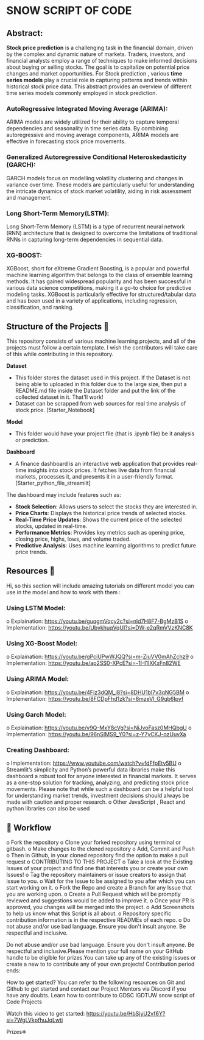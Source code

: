 # SNOW SCRIPT OF CODE
 
## Abstract:

**Stock price prediction** is a challenging task in the financial domain, driven by the complex and dynamic nature of markets. Traders, investors, and financial analysts employ a range of techniques to make informed decisions about buying or selling stocks. The goal is to capitalize on potential price changes and market opportunities.
For Stock prediction , various **time series models** play a crucial role in capturing patterns and trends within historical stock price data. 
This abstract provides an overview of different time series models commonly employed in stock prediction.

### AutoRegressive Integrated Moving Average (ARIMA):
ARIMA models are widely utilized for their ability to capture temporal dependencies and seasonality in time series data. By combining autoregressive and moving average components, ARIMA models are effective in forecasting stock price movements.

### Generalized Autoregressive Conditional Heteroskedasticity (GARCH):
GARCH models focus on modelling volatility clustering and changes in variance over time. These models are particularly useful for understanding the intricate dynamics of stock market volatility, aiding in risk assessment and management.

### Long Short-Term Memory(LSTM):
Long Short-Term Memory (LSTM) is a type of recurrent neural network (RNN) architecture that is designed to overcome the limitations of traditional RNNs in capturing long-term dependencies in sequential data.

### XG-BOOST:
XGBoost, short for eXtreme Gradient Boosting, is a popular and powerful machine learning algorithm that belongs to the class of ensemble learning methods. It has gained widespread popularity and has been successful in various data science competitions, making it a go-to choice for predictive modeling tasks. XGBoost is particularly effective for structured/tabular data and has been used in a variety of applications, including regression, classification, and ranking.
 
 
 
## Structure of the Projects 📝
This repository consists of various machine learning projects, and all of the projects must follow a certain template. I wish the contributors will take care of this while contributing in this repository.

**Dataset** 
+ This folder stores the dataset used in this project. If the Dataset is not being able to uploaded in this folder due to the large size, then put a README.md file inside the Dataset folder and put the link of the collected dataset in it. That'll work!
+ Dataset can be scrapped from web sources for real time analysis of stock price. [Starter_Notebook] 

**Model**
+ This folder would have your project file (that is .ipynb file) be it analysis or prediction.

**Dashboard**
+ A finance dashboard is an interactive web application that provides real-time insights into stock prices. It fetches live data from financial markets, processes it, and presents it in a user-friendly format. [Starter_python_file_streamlit]

The dashboard may include features such as:

+ **Stock Selection**: Allows users to select the stocks they are interested in.
+ **Price Charts**: Displays the historical price trends of selected stocks.
+ **Real-Time Price Updates**: Shows the current price of the selected stocks, updated in real-time.
+ **Performance Metrics**: Provides key metrics such as opening price, closing price, highs, lows, and volume traded.
+ **Predictive Analysis**: Uses machine learning algorithms to predict future price trends.
 
## Resources 📝
Hi, so this section will include amazing tutorials on different model you can use in the model and how to work with them :
 
### Using LSTM Model:
o   Explaination: https://youtu.be/guqgmVqcy2c?si=nld7H8F7-BgMzB1S
o   Implementation: https://youtu.be/UbvkhuqVqUI?si=DW-e2qRmVVzKNC8K
 
### Using XG-Boost Model:
o   Explaination: https://youtu.be/gPciUPwWJQQ?si=m-ZiuVV0mAhZchz9
o   Implementation: https://youtu.be/ap2SS0-XPcE?si=-1I-I1IXKxFn82WE
 
### Using ARIMA Model:
o   Explaination: https://youtu.be/4Fiz3dQM_i8?si=8DHU1bI7v3qNG5BM
o   Implementation: https://youtu.be/8FCDpFhd1zk?si=8mzeVI_G9gb6Ipyf
 
### Using Garch Model:
o   Explaination: https://youtu.be/v9Q-MxY8cVg?si=NiJvoFasz0MHQbgU
o   Implementation: https://youtu.be/96nSIMS9_Y0?si=z-Y7yCKJ-ozUuvXa
 
### Creating Dashboard:
o   Implementation: https://www.youtube.com/watch?v=fdFfpEtv5BU
o   Streamlit’s simplicity and Python’s powerful data libraries make    this dashboard a robust tool for anyone interested in financial markets. It serves as a one-stop solution for tracking, analyzing, and predicting stock price movements. Please note that while such a dashboard can be a helpful tool for understanding market trends, investment decisions should always be made with caution and proper research.
o   Other JavaScript , React and python libraries can also be used


 
## 🧮 Workflow
o   Fork the repository
o   Clone your forked repository using terminal or gitbash.
o   Make changes to the cloned repository
o   Add, Commit and Push
o   Then in Github, in your cloned repository find the option to make a pull request
o   CONTRIBUTING TO THIS PROJECT
o   Take a look at the Existing Issues of your project and find one that interests you or create your own Issues!
o   Tag the repository maintainers or issue creators to assign that issue to you.
o   Wait for the Issue to be assigned to you after which you can start working on it.
o   Fork the Repo and create a Branch for any Issue that you are working upon.
o   Create a Pull Request which will be promptly reviewed and suggestions would be added to improve it.
o   Once your PR is approved, you changes will be merged into the project.
o   Add Screenshots to help us know what this Script is all about.
o   Repository specific contribution information is in the respective READMEs of each repo.
o   Do not abuse and/or use bad language. Ensure you don't insult anyone. Be respectful and inclusive.
 
Do not abuse and/or use bad language. Ensure you don't insult anyone. Be respectful and inclusive.Please mention your full name on your GitHub handle to be eligible for prizes.You can take up any of the existing issues or create a new to to contribute any of your own projects!
Contribution period ends:
 
How to get started?
You can refer to the following resources on Git and Github to get started and contact our Project Mentors via Discord if you have any doubts.
Learn how to contribute to GDSC IGDTUW snow script of Code Projects
 
Watch this video to get started: https://youtu.be/HbSjyU2vf6Y?si=7WgLVkpfhuJqLwti
 
Prizes❄

 
